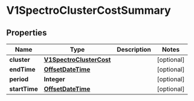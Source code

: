 # V1SpectroClusterCostSummary

## Properties
Name | Type | Description | Notes
------------ | ------------- | ------------- | -------------
**cluster** | [**V1SpectroClusterCost**](V1SpectroClusterCost.md) |  |  [optional]
**endTime** | [**OffsetDateTime**](OffsetDateTime.md) |  |  [optional]
**period** | **Integer** |  |  [optional]
**startTime** | [**OffsetDateTime**](OffsetDateTime.md) |  |  [optional]
